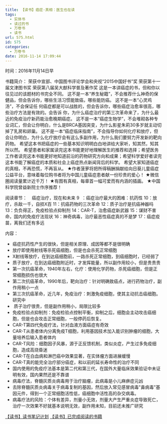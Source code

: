```yaml
---
title: 【读书】癌症·真相：医生也在读
tags:
  - 实体书
  - 读过的书
  - 万卷书
  - 读书
url: 575.html
id: 575
categories:
  - 万卷书
date: 2016-11-14 17:09:44
---
```


时间：2016年11月14日早
<!-- more -->
书籍简介：
荣获中宣部、中国图书评论学会和央视“2015中国好书”奖
荣获第十一届文津图书奖
荣获第八届吴大猷科学普及著作奖
这是一本讲癌症的书，但和你以往见过的该题材的书完全不同。
这不是一本“养生秘籍”，不会推荐什么神奇的保健品，但会告诉你，哪些生活习惯能致癌，哪些能防癌。
这不是一本“心灵鸡汤”，不会保证任 何癌症都是可以战胜的，但会告诉你，哪些癌症治愈率很高，哪些治疗方法是有效的。会告诉 你，为什么癌症治疗的第三次革命来了，为什么最近的免疫治疗新药能治愈晚期癌症。
这不是一本“癌症生物学”，不会堆砌各种专业词汇，但会让你明白，什么是BRCA基因突变，为什么影星朱莉30多岁就主动切掉了乳房和卵巢。
这不是一本“癌症临床指南”，不会指导你如何化疗和放疗，但会让你明白，为什么化疗放疗会有这么多副作用，为什么我们要努力开发新的靶向药物。
希望这本书把癌症的一些基本知识明明白白地讲给大家听，知其然，知其所以然。
希望患者和家属读完这本书能更好地理解医生的推荐和选择；希望医务工作者读完这本书能更好地知道前沿的药物研究方向和成果；希望科学爱好者读完这本书能了解癌症的本质和社会上癌症热点新闻背后的科学。
希望大家知道癌症的真相，不再恐慌，不再盲从。
★作者菠萝将把所得稿酬捐献给向日葵儿童癌症公益平台，意味着每位购书者将为中国儿童癌症患者献一份珍贵的爱心！
★微信圈阅读量累计近千万！
★有图有真相，每章首一幅可爱而有内涵的插画。
★中国科学院曾益新院士作序推荐！

阅读章节：
   癌症治疗，现在和未来
9  ：癌症治疗最大的困难：抗药性
10：放疗，杀敌一千，自损X百
11：抗癌药物的三次革命
12：质子治疗是抗癌神器吗
13：负负得正，免疫检验点抑制剂
14：CAR-T，治愈癌症新武器
15：谋财不害命，国内的免疫疗法现状
16：神奇病毒，治疗最恶性癌症真的不是梦
17：癌症疫苗，离我们还有多远

内容：

*   癌症抗药性产生的很快，但是相关原理、成因等都不是很明确
*   放疗即使用射线等杀死癌细胞，但是也会杀死正常细胞
*   X射线等放疗，在到达癌细胞前，一路杀死正常细胞，到癌细胞时，已经弱了
*   质子放疗，在到达癌细胞附近时，才发挥能量，所以副作用较小，但是贵贵贵
*   第一次抗癌革命，1940年左右，化疗：使用化学药物，杀死癌细胞，但是正常细胞损伤也很大
*   第二次抗癌革命，1990年后，靶向治疗：针对明确致癌点，进行药物治疗，副作用稍小一点
*   第三次抗癌革命，近几年，免疫治疗：刺激免疫细胞，使其主动抗击癌细胞。研究中
*    质子治疗很贵，但是副作用稍小，局限比较多
*   免疫检验点抑制剂：免疫检验点控制平衡，抑制之后，细胞会主动攻击癌细胞，但是也会攻击正常细胞，一般停药后恢复。
*   CAR-T第四代免疫疗法，针对血液方面癌症有奇效
*   CAR-T从患者体内分离免疫T细胞，利用基因技术加入能识别肿瘤的细胞，大量培养后输入患者体内
*   CAR-T风险：细胞因子风暴，源于正反馈机制，类似炎症，产生过多免疫细胞，造成高烧昏迷
*   CAR-T在白血病和淋巴癌中效果显著，在实体瘤方面进展缓慢
*   CAR-T真的能完全治疗部分癌症，和以前的延长寿命性的治疗不同
*   国内使用的免疫疗法基本是第二代和第三代，在国外大量临床效果验证中未证明有效，国内果然还是不靠谱
*   病毒疗法，脊髓灰质炎病毒用于治疗脑瘤，此病毒是小儿麻痹症元凶
*   去除脊髓灰质炎病毒关于病毒复制的基因，然后放入常见感冒病毒"鼻病毒"基因元件，得到一个正常细胞活性低，癌细胞中活性高的杂交病毒。
*   病毒疗法的风险：个体有差异，剂量小无效，剂量大产生严重炎症导致死亡，治疗一次效果不好就基本说明无效，副作用未知，目前还未推广研究


[【读书】读书笔记计划](https://blog.sixlab.cn/archives/571/)
[【读书】已完成阅读的书籍](https://blog.sixlab.cn/archives/667/)
